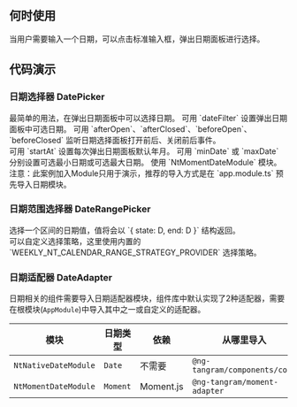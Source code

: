 ## 何时使用

当用户需要输入一个日期，可以点击标准输入框，弹出日期面板进行选择。

## 代码演示

### 日期选择器 DatePicker

<div class="grid-x grid-margin-x">
  <div class="medium-6 large-6 cell">
    <nt-example>
      <nt-example-showcase>
        <example-datepicker-basic></example-datepicker-basic>
      </nt-example-showcase>
      <nt-example-legend title="基本">最简单的用法，在弹出日期面板中可以选择日期。</nt-example-legend>
      <nt-example-code [code]="basicCode"></nt-example-code>
    </nt-example>
    <nt-example>
      <nt-example-showcase>
        <example-datepicker-filter></example-datepicker-filter>
      </nt-example-showcase>
      <nt-example-legend title="可选日期设置">可用 `dateFilter` 设置弹出日期面板中可选日期。</nt-example-legend>
      <nt-example-code [code]="filterCode"></nt-example-code>
    </nt-example>
    <nt-example>
      <nt-example-showcase>
        <example-datepicker-change></example-datepicker-change>
      </nt-example-showcase>
      <nt-example-legend title="选择面板事件">可用 `afterOpen`、`afterClosed`、`beforeOpen`、`beforeClosed` 监听日期选择面板打开前后、关闭前后事件。</nt-example-legend>
      <nt-example-code [code]="changeCode"></nt-example-code>
    </nt-example>
    
  </div>
  <div class="medium-6 large-6 cell">
    <nt-example>
      <nt-example-showcase>
        <example-datepicker-start></example-datepicker-start>
      </nt-example-showcase>
      <nt-example-legend title="日期面板默认年月设置">可用 `startAt` 设置每次弹出日期面板默认年月。</nt-example-legend>
      <nt-example-code [code]="startCode"></nt-example-code>
    </nt-example>
    <nt-example>
      <nt-example-showcase>
        <example-datepicker-boundary></example-datepicker-boundary>
      </nt-example-showcase>
      <nt-example-legend title="范围设置">可用 `minDate` 或 `maxDate` 分别设置可选最小日期或可选最大日期。</nt-example-legend>
      <nt-example-code [code]="boundaryCode"></nt-example-code>
    </nt-example>
    <nt-example>
      <nt-example-showcase>
        <example-datepicker-moment></example-datepicker-moment>
      </nt-example-showcase>
      <nt-example-legend title="Moment">
      使用 `NtMomentDateModule` 模块。<br>
      注意：此案例加入Module只用于演示，推荐的导入方式是在 `app.module.ts` 预先导入日期模块。
      </nt-example-legend>
      <nt-example-code-tabs>
        <nt-example-code-tabs-panel title="Component" lang="ts" [code]="momentCode"></nt-example-code-tabs-panel>
        <nt-example-code-tabs-panel title="Module" lang="ts" [code]="momentModuleCode"></nt-example-code-tabs-panel>
      </nt-example-code-tabs>
    </nt-example>
  </div>
</div>

### 日期范围选择器 DateRangePicker

<div class="grid-x grid-margin-x">
  <div class="medium-6 large-6 cell">
    <nt-example>
      <nt-example-showcase>
        <example-datepicker-range></example-datepicker-range>
        <example-datepicker-forms></example-datepicker-forms>
      </nt-example-showcase>
      <nt-example-legend title="日期范围选择器">选择一个区间的日期值，值将会以 `&#123; state: D, end: D &#125;` 结构返回。</nt-example-legend>
      <nt-example-code [code]="rangeCode"></nt-example-code>
    </nt-example>
  </div>
    <div class="medium-6 large-6 cell">
    <nt-example>
      <nt-example-showcase>
        <example-datepicker-range-strategy></example-datepicker-range-strategy>
      </nt-example-showcase>
      <nt-example-legend title="选择策略">可以自定义选择策略，这里使用内置的 `WEEKLY_NT_CALENDAR_RANGE_STRATEGY_PROVIDER` 选择策略。</nt-example-legend>
      <nt-example-code [code]="rangeStrategyCode"></nt-example-code>
    </nt-example>
  </div>
</div>

### 日期适配器 DateAdapter

日期相关的组件需要导入日期适配器模块，组件库中默认实现了2种适配器，需要在根模块(`AppModule`)中导入其中之一或自定义的适配器。

| 模块 | 日期类型  | 依赖 | 从哪里导入 |
| --- | --- | --- | --- |
| `NtNativeDateModule` | `Date` | 不需要 | `@ng-tangram/components/core` |
| `NtMomentDateModule` | `Moment` | Moment.js | `@ng-tangram/moment-adapter` |

<div>
  <nt-markdown [data]="api"></nt-markdown>
</div> 

